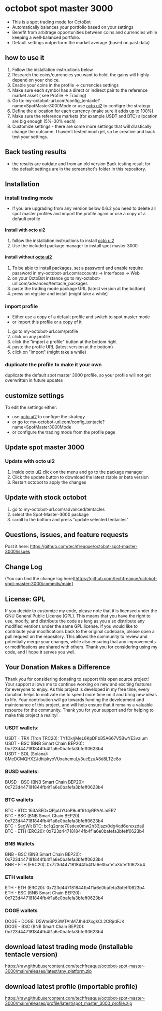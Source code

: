 # octobot spot master 3000

* This is a spot trading mode for OctoBot
* Automatically balances your portfolio based on your settings
* Benefit from arbitrage opportunities between coins and currencies while keeping a well-balanced portfolio.
* Default settings outperform the market average (based on past data)

## how to use it

1. Follow the installation instructions below
2. Research the coins/currencies you want to hold, the gains will highly depend on your choice.
3. Enable your coins in the profile -> currencies settings
4. Make sure each symbol has a direct or indirect pair to the reference market asset ( see Profile -> Trading)
5. Go to: my-octobot-url.com/config\_tentacle?name=SpotMaster3000Mode or use [octo ui2](https://github.com/techfreaque/octo-ui-2/) to configre the strategy
6. Define the allocation for each currency (make sure it adds up to 100%)
7. Make sure the reference markets (for example USDT and BTC) allocation are big enough (5%-30% each)
8. Customize settings - there are some more settings that will drastically change the outcome. I haven't tested much jet, so be creative and back test your settings.

## Back testing results
* the results are outdate and from an old version
Back testing result for the default settings are in the screenshot's folder in this repository.

## Installation

### install trading mode
* If you are upgrading from any version below 0.6.2 you need to delete all spot master profiles and import the profile again or use a copy of a default profile

#### Install with [octo ui2](https://github.com/techfreaque/octo-ui-2/)
1. follow the installation instructions to install [octo ui2](https://github.com/techfreaque/octo-ui-2/)
2. Use the included package manager to install spot master 3000

#### install without [octo ui2](https://github.com/techfreaque/octo-ui-2/)
1. To be able to install packages, set a password and enable require password in my-octobot-url.com/accounts -> Interfaces -> Web
2. on your OctoBot instance go to my-octobot-url.com/advanced/tentacle\_packages
3. paste the trading mode package URL (latest version at the bottom)
4. press on register and install (might take a while)

### import profile
* Either use a copy of a default profile and switch to spot master mode
* or import this profile or a copy of it
1. go to my-octobot-url.com/profile
2. click on any profile
3. click the "import a profile" button at the bottom right
4. paste the profile URL (latest version at the bottom)
5. click on "import" (might take a while)


### duplicate the profile to make it your own

duplicate the default spot master 3000 profile, so your profile will not get overwritten in future updates

## customize settings

To edit the settings either:

* use [octo ui2](https://github.com/techfreaque/octo-ui-2/) to configre the strategy
* or go to: my-octobot-url.com/config\_tentacle?name=SpotMaster3000Mode
* or configure the trading mode from the profile page


## Update spot master 3000
### Update with octo ui2
1. Inside octo ui2 click on the menu and go to the package manager
2. Click the update button to download the latest stable or beta version
3. Restart octobot to apply the changes

## Update with stock octobot
1. go to my-octobot-url.com/advanced/tentacles
2. select the Spot-Master-3000 package
3. scroll to the bottom and press "update selected tentacles"

## Questions, issues, and feature requests

Post it here: https://github.com/techfreaque/octobot-spot-master-3000/issues

## Change Log
(You can find the change log here)[https://github.com/techfreaque/octobot-spot-master-3000/commits/main]

## License: GPL

If you decide to customize my code, please note that it is licensed under the GNU General Public License (GPL). This means that you have the right to use, modify, and distribute the code as long as you also distribute any modified versions under the same GPL license. If you would like to contribute your modifications back to the original codebase, please open a pull request on the repository. This allows the community to review and potentially merge your changes, while also ensuring that any improvements or modifications are shared with others. Thank you for considering using my code, and I hope it serves you well.

## Your Donation Makes a Difference

Thank you for considering donating to support this open source project! Your support allows me to continue working on new and exciting features for everyone to enjoy. As this project is developed in my free time, every donation helps to motivate me to spend more time on it and bring new ideas to life. Your contribution will go towards funding the development and maintenance of this project, and will help ensure that it remains a valuable resource for the community. Thank you for your support and for helping to make this project a reality!

### USDT wallets:

USDT - TRX (Tron TRC20): TYfDkrjMeL6KpDFbB5A667V5BwYE3vzium\
USDT - BSC (BNB Smart Chain BEP20): 0x723d447181844fb4f1a6e0bafefa3bfeff0623b4\
USDT - SOL (Solana): 8MeDCMQHXZJdhipkyoVUxahemuLy3ueEzuA8d8LTZe8o

### BUSD wallets:

BUSD - BSC (BNB Smart Chain BEP20): 0x723d447181844fb4f1a6e0bafefa3bfeff0623b4

### BTC wallets

BTC - BTC: 163A8EDxQPjuUYUoP9u9f91dyRPAALmER7\
BTC - BSC (BNB Smart Chain BEP20): 0x723d447181844fb4f1a6e0bafefa3bfeff0623b4\
BTC - SegWit BTC: bc1q2qnte70sdee0mw2h33jazx0dg4qd6erexzdajl\
BTC - ETH (ERC20): 0x723d447181844fb4f1a6e0bafefa3bfeff0623b4

### BNB Wallets

BNB - BSC (BNB Smart Chain BEP20): 0x723d447181844fb4f1a6e0bafefa3bfeff0623b4\
BNB - ETH (ERC20): 0x723d447181844fb4f1a6e0bafefa3bfeff0623b4

### ETH wallets

ETH - ETH (ERC20): 0x723d447181844fb4f1a6e0bafefa3bfeff0623b4 \
ETH - BSC (BNB Smart Chain BEP20): 0x723d447181844fb4f1a6e0bafefa3bfeff0623b4

### DOGE wallets

DOGE - DOGE: D5WteSP23WTAhM7Jh4dXxgkCL2CRjrdFJK\
DOGE - BSC (BNB Smart Chain BEP20): 0x723d447181844fb4f1a6e0bafefa3bfeff0623b4

## download latest trading mode (installable tentacle version)

https://raw.githubusercontent.com/techfreaque/octobot-spot-master-3000/main/releases/latest/any_platform.zip

## download latest profile (importable profile)

https://raw.githubusercontent.com/techfreaque/octobot-spot-master-3000/main/releases/profile/latest/spot_master_3000_profile.zip